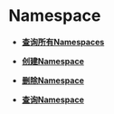 # Namespace<a name="topic_300000006"></a>

 

-   **[查询所有Namespaces](查询所有Namespaces.md)**  

-   **[创建Namespace](创建Namespace.md)**  

-   **[删除Namespace](删除Namespace.md)**  

-   **[查询Namespace](查询Namespace.md)**  



